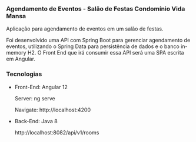 ### Agendamento de Eventos - Salão de Festas Condomínio Vida Mansa

Aplicação para agendamento de eventos em um salão de festas.

Foi desenvolvido uma API com Spring Boot para gerenciar agendamento de eventos, utilizando o Spring Data para persistência de dados e o banco in-memory H2. O
Front End que irá consumir essa API será uma SPA escrita em Angular.


### Tecnologias


* Front-End: Angular 12

  Server: ng serve

  Navigate: http://localhost:4200


* Back-End: Java 8

  http://localhost:8082/api/v1/rooms

